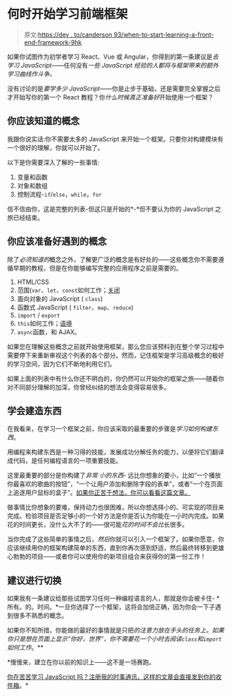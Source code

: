 # 何时开始学习前端框架

> 原文:[https://dev . to/canderson 93/when-to-start-learning-a-front-end-framework-9hk](https://dev.to/canderson93/when-to-start-learning-a-front-end-framework-9hk)

如果你试图作为初学者学习 React、Vue 或 Angular，你得到的第一条建议是*去学习 JavaScript*——任何没有*一些 JavaScript 经验的人都将与框架带来的额外学习曲线作斗争。*

没有讨论的是*要学多少 JavaScript*——你是止步于基础，还是需要完全掌握之后才开始写你的第一个 React 教程？你*什么时候真正准备好*开始使用一个框架？

## [](#concepts-you-should-know)你应该知道的概念

我跟你说实话:你不需要太多的 JavaScript 来开始一个框架。只要你对构建模块有一个很好的理解，你就可以开始了。

以下是你需要深入了解的一些事情:

1.  变量和函数
2.  对象和数组
3.  控制流程-`if`/`else`，`while`，`for`

信不信由你，这是完整的列表-但这只是开始的*-*但不要认为你的 JavaScript 之旅已经结束。

## [](#concepts-you-should-be-ready-to-encounter)你应该准备好遇到的概念

除了*必须知道的*概念之外，了解更广泛的概念是有好处的——这些概念你不需要遵循早期的教程，但是在你能够编写完整的应用程序之前是需要的。

1.  HTML/CSS
2.  范围(`var`、`let`、`const`如何工作；[关闭](https://dev.to/canderson93/javascript-closures-and-how-they-work-51bk)
3.  面向对象的 JavaScript ( `class`)
4.  函数式 JavaScript ( `filter`、`map`、`reduce`)
5.  `import` / `export`
6.  `this`如何工作；[语境](https://developer.mozilla.org/en-US/docs/Web/JavaScript/Reference/Operators/this)
7.  `async`函数，和 AJAX。

如果您在理解这些概念之前就开始使用框架，那么您应该预料到在整个学习过程中需要停下来重新审视这个列表的各个部分。然而，记住框架是学习高级概念的极好的学习空间，因为它们不断地利用它们。

如果上面的列表中有什么你还不明白的，你仍然可以开始你的框架之旅——随着你对不同部分理解的加深，你曾经纠结的想法会变得容易很多。

## [](#learn-to-build-things)学会建造东西

在我看来，在学习一个框架之前，你应该采取的最重要的步骤是*学习如何构建东西*。

用编程来构建东西是一种习得的技能，发展成功分解任务的能力，以便将它们翻译成代码，是任何编程语言的一项重要技能。

这里最重要的部分是你构建了*非常* *小的东西-* 远比你想象的要小，比如“一个播放你最喜欢的歌曲的按钮”，“一个让用户添加和删除字段的表单”，或者“一个在页面上追逐用户鼠标的盒子”。[如果你正苦于想法，你可以看看这篇文章。](https://dev.to/canderson93/how-to-find-ideas-for-good-practice-projects-5hcm)

做事情比你想象的要难，保持动力也很困难，所以你想选择小的、可实现的项目来完成。检验项目是否足够小的一个好方法是你是否认为你能在一小时内完成。如果花的时间更长，没什么大不了的——很可能*花的时间不会比*长很多。

当你完成了这些简单的事情之后，*然后*你就可以引入一个框架了。如果你愿意，你应该继续用你的框架构建简单的东西，直到你再次感到舒适，然后最终转移到更雄心勃勃的项目——或者你可以使用你的新项目组合来获得你的第一份工作！

## [](#advice-for-switching)建议进行切换

如果我有一条建议给那些试图学习任何一种编程语言的人，那就是你会被卡住- *所有。的。时间。*一旦你选择了一个框架，这将会加倍正确，因为你会一下子遇到很多不熟悉的概念。

如果你不知所措，你能做的最好的事情就是只把*的注意力放在手头的任务上。如果你只是想在页面上显示“你好，世界”，你不需要花一个小时去阅读`class`和`import`如何工作*。**

 *慢慢来，建立在你以前的知识上——这不是一场赛跑。

[你在苦苦学习 JavaScript 吗？注册我的时事通讯，这样的文章会直接发到你的收件箱](https://pages.convertkit.com/9f030a68c9/cd303b3d7b)。*